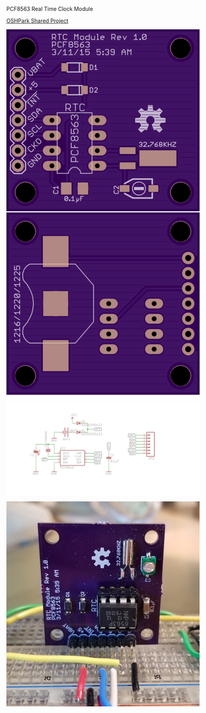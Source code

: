 PCF8563 Real Time Clock Module

[OSHPark Shared Project](https://oshpark.com/shared_projects/yfwEHxpi)

![Top](images/PCF8563RTC-OSHPark-top.png) ![Bottom](images/PCF8563RTC-OSHPark-bottom.png)

![Schematic](images/PCF8563-Bob-v1.0.sch.png)

![Board](images/PCF8563-Bob-v1.0.assembled.jpg)

